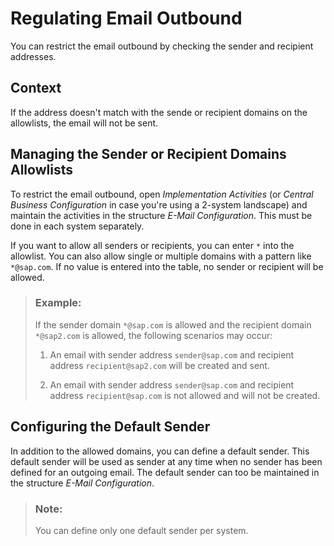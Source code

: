 <!-- loioaa8a6fa1d1924602a6b5721d536b4e1d -->

# Regulating Email Outbound

You can restrict the email outbound by checking the sender and recipient addresses.



<a name="loioaa8a6fa1d1924602a6b5721d536b4e1d__section_mk2_wd1_fxb"/>

## Context

If the address doesn't match with the sende or recipient domains on the allowlists, the email will not be sent.



<a name="loioaa8a6fa1d1924602a6b5721d536b4e1d__section_hpd_xd1_fxb"/>

## Managing the Sender or Recipient Domains Allowlists

To restrict the email outbound, open *Implementation Activities* \(or *Central Business Configuration* in case you're using a 2-system landscape\) and maintain the activities in the structure *E-Mail Configuration*. This must be done in each system separately.

If you want to allow all senders or recipients, you can enter `*` into the allowlist. You can also allow single or multiple domains with a pattern like `*@sap.com`. If no value is entered into the table, no sender or recipient will be allowed.

> ### Example:  
> If the sender domain `*@sap.com` is allowed and the recipient domain `*@sap2.com` is allowed, the following scenarios may occur:
> 
> 1.  An email with sender address `sender@sap.com` and recipient address `recipient@sap2.com` will be created and sent.
> 
> 2.  An email with sender address `sender@sap.com` and recipient address `recipient@sap.com` is not allowed and will not be created.



<a name="loioaa8a6fa1d1924602a6b5721d536b4e1d__section_izg_b21_fxb"/>

## Configuring the Default Sender

In addition to the allowed domains, you can define a default sender. This default sender will be used as sender at any time when no sender has been defined for an outgoing email. The default sender can too be maintained in the structure *E-Mail Configuration*.

> ### Note:  
> You can define only one default sender per system.

